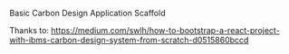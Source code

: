 Basic Carbon Design Application Scaffold 

Thanks to: https://medium.com/swlh/how-to-bootstrap-a-react-project-with-ibms-carbon-design-system-from-scratch-d0515860bccd